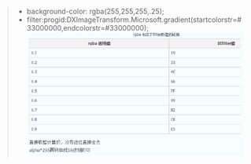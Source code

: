 > - background-color: rgba(255,255,255,.25);
> - filter:progid:DXImageTransform.Microsoft.gradient(startcolorstr=#33000000,endcolorstr=#33000000); ![常用的rgba和IE下filter数值的转换](assets/rgba-90624.png)
